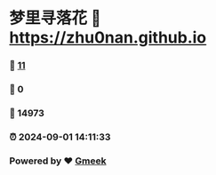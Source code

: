 # 梦里寻落花 :link: https://zhu0nan.github.io 
### :page_facing_up: [11](https://zhu0nan.github.io/tag.html) 
### :speech_balloon: 0 
### :hibiscus: 14973 
### :alarm_clock: 2024-09-01 14:11:33 
### Powered by :heart: [Gmeek](https://github.com/Meekdai/Gmeek)
